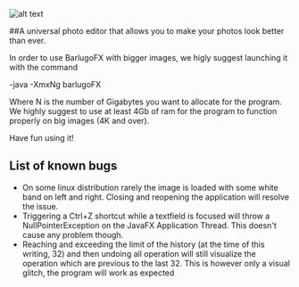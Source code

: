 
![alt text](https://bitbucket.org/Gobbees/oop18-barlugofx/raw/253e4a8b025246997a5f93ed4bba9131f961ea4a/res/img/logoText.png)

##A universal photo editor that allows you to make your photos look better than ever.


In order to use BarlugoFX with bigger images, we higly suggest launching it with the command

-java -XmxNg barlugoFX

Where N is the number of Gigabytes you want to allocate for the program. We highly suggest to use at least 4Gb of ram for the program to function properly on big images (4K and over). 


Have fun using it!

## List of known bugs
* On some linux distribution rarely the image is loaded with some white band on left and right. Closing and reopening the application will resolve the issue. 
* Triggering a Ctrl+Z shortcut while a textfield is focused will throw a NullPointerException on the JavaFX Application Thread. This doesn't cause any problem though.
* Reaching and exceeding the limit of the history (at the time of this writing, 32) and then undoing all operation will still visualize the operation which are previous to the last 32. This is however only a visual glitch, the program will work as expected 